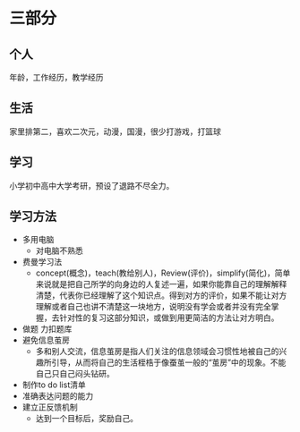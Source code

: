 # 三部分

## 个人
年龄，工作经历，教学经历
## 生活
家里排第二，喜欢二次元，动漫，国漫，很少打游戏，打篮球
## 学习
小学初中高中大学考研，预设了退路不尽全力。
## 学习方法
- 多用电脑
	- 对电脑不熟悉
- 费曼学习法
	- concept(概念)，teach(教给别人)，Review(评价)，simplify(简化)，简单来说就是把自己所学的向身边的人复述一遍，如果你能靠自己的理解解释清楚，代表你已经理解了这个知识点。得到对方的评价，如果不能让对方理解或者自己也讲不清楚这一块地方，说明没有学会或者并没有完全掌握，去针对性的复习这部分知识，或做到用更简洁的方法让对方明白。
- 做题 力扣题库
- 避免信息茧房
	- 多和别人交流，信息茧房是指人们关注的信息领域会习惯性地被自己的兴趣所引导，从而将自己的生活桎梏于像蚕茧一般的“茧房”中的现象。不能自己只自己闷头钻研。
- 制作to do list清单
- 准确表达问题的能力
- 建立正反馈机制
	- 达到一个目标后，奖励自己。
	

